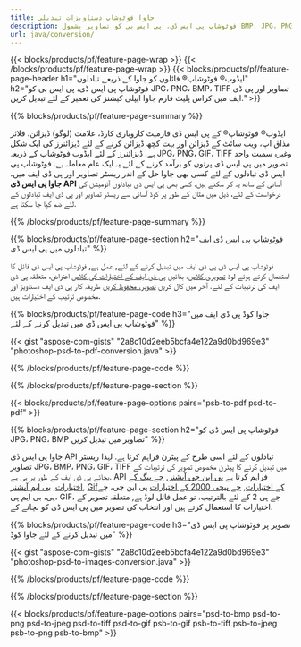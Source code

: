 ```yaml
---
title: جاوا فوٹوشاپ دستاویزات تبدیلی
description: فوٹوشاپ پی ایس ڈی، پی ایس بی کو تصاویر بشمول BMP، JPG، PNG، TIFF اور پی ڈی ایف سمیت جاوا لائبریری کے ذریعے تبدیل کریں.
url: java/conversion/
---
```


{{< blocks/products/pf/feature-page-wrap >}}
{{< /blocks/products/pf/feature-page-wrap >}}
{{< blocks/products/pf/feature-page-header h1="ایڈوب® فوٹوشاپ® فائلوں کو جاوا کے ذریعے تبادلوں" h2="فوٹوشاپ پی ایس ڈی، پی ایس بی کو JPG، PNG، BMP، TIFF تصاویر اور پی ڈی ایف میں کراس پلیٹ فارم جاوا ایپلی کیشنز کی تعمیر کے لئے تبدیل کریں." >}}

{{% blocks/products/pf/feature-page-summary %}}

ایڈوب® فوٹوشاپ® کے پی ایس ڈی فارمیٹ کاروباری کارڈ، علامت (لوگو) ڈیزائن، فلائر مذاق اپ، ویب سائٹ کے ڈیزائن اور بہت کچھ ڈیزائن کرنے کے لئے ڈیزائنرز کی ایک شکل ہے. ڈیزائنرز کے لئے ایڈوب فوٹوشاپ کے ذریعہ JPG، PNG، GIF، TIFF وغیرہ سمیت واحد تصویر میں پی ایس ڈی پرتوں کو برآمد کرنے کے لئے یہ ایک عام معاملہ ہے. فوٹوشاپ پی ایس ڈی تبادلوں کے لئے کسی بھی جاوا حل کے اندر ریسٹر تصاویر اور پی ڈی ایف میں، **جاوا پی ایس ڈی API** آسانی کے ساتھ یہ کر سکتے ہیں. کسی بھی پی ایس ڈی تبادلوں آٹومیشن کی درخواست کے لئے، ذیل میں مثال کے طور پر کوڈ آسانی سے ریسٹر تصاویر اور پی ڈی ایف تبادلوں کے لئے ضم کیا جا سکتا ہے.

{{% /blocks/products/pf/feature-page-summary %}}

{{% blocks/products/pf/feature-page-section h2="فوٹوشاپ پی ایس ڈی ایف تبادلوں میں پی ایس ڈی" %}}

فوٹوشاپ پی ایس ڈی پی ڈی ایف میں تبدیل کرنے کے لئے, عمل ہے, فوٹوشاپ پی ایس ڈی فائل کا استعمال کرتے ہوئے لوڈ [تصویری کلاس](https://apireference.aspose.com/psd/java/com.aspose.psd/Image). بنائیں [پی ڈی ایف کے اختیارات کی کلاس](https://apireference.aspose.com/psd/java/com.aspose.psd.imageoptions/PdfOptions) اعتراض، متعلقہ پی ڈی ایف کی ترتیبات کے لئے. آخر میں کال کریں [تصویر. محفوظ کریں](https://apireference.aspose.com/psd/java/com.aspose.psd/Image#save-java.lang.String-com.aspose.psd.ImageOptionsBase-) طریقہ کار پی ڈی ایف دستاویز اور مخصوص ترتیب کے اختیارات ہیں.

{{% blocks/products/pf/feature-page-code h3="جاوا کوڈ پی ڈی ایف میں فوٹوشاپ پی ایس ڈی میں تبدیل کرنے کے لئے" %}}

{{< gist "aspose-com-gists" "2a8c10d2eeb5bcfa4e122a9d0bd969e3" "photoshop-psd-to-pdf-conversion.java" >}}

{{% /blocks/products/pf/feature-page-code %}}

{{% /blocks/products/pf/feature-page-section %}}

{{< blocks/products/pf/feature-page-options pairs="psb-to-pdf psd-to-pdf" >}}

{{% blocks/products/pf/feature-page-section h2="فوٹوشاپ پی ایس ڈی کو JPG، PNG، BMP تصاویر میں تبدیل کریں" %}}

جاوا پی ایس ڈی API تبادلوں کے لئے اسی طرح کے پیٹرن فراہم کرتا ہے. لہذا ریسٹر تصاویر JPG، BMP، PNG، GIF، TIFF میں تبدیل کرنے کا پیٹرن مخصوص تصویر کی ترتیبات کے بجائے پی ڈی ایف کے طور پر ہی ہے. API فراہم کرتا ہے [پی این جی آپشنز](https://apireference.aspose.com/psd/java/com.aspose.psd.imageoptions/PngOptions), [جے پیگ کے اختیارات](https://apireference.aspose.com/psd/java/com.aspose.psd.imageoptions/JpegOptions), [بی ایم آپشنز](https://apireference.aspose.com/psd/java/com.aspose.psd.imageoptions/BmpOptions), [Gifکے اختیارات](https://apireference.aspose.com/psd/java/com.aspose.psd.imageoptions/GifOptions), [جے پیجی 2000 کے اختیارات](https://apireference.aspose.com/psd/java/com.aspose.psd.imageoptions/Jpeg2000Options) پی این جی، جے پی، بی ایم پی، GIF، جے پی 2 کے لئے بالترتیب. تو عمل فائل لوڈ ہے, متعلقہ تصویر کے اختیارات کا استعمال کرتے ہیں اور انتخاب کی تصویر میں پی ایس ڈی کو بچانے کے.

{{% blocks/products/pf/feature-page-code h3="تصویر پر فوٹوشاپ پی ایس ڈی میں تبدیل کرنے کے لئے جاوا کوڈ" %}}

{{< gist "aspose-com-gists" "2a8c10d2eeb5bcfa4e122a9d0bd969e3" "photoshop-psd-to-images-conversion.java" >}}

{{% /blocks/products/pf/feature-page-code %}}

{{% /blocks/products/pf/feature-page-section %}}

{{< blocks/products/pf/feature-page-options pairs="psd-to-bmp psd-to-png psd-to-jpeg psd-to-tiff psd-to-gif psb-to-gif psb-to-tiff psb-to-jpeg psb-to-png psb-to-bmp" >}}

